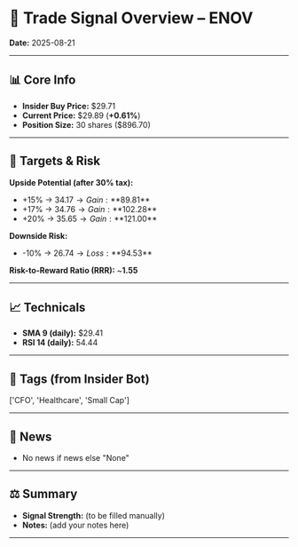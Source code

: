 
# 📝 Trade Signal Overview – ENOV

**Date:** 2025-08-21

---

## 📊 Core Info
- **Insider Buy Price:** $29.71
- **Current Price:** $29.89 (**+0.61%**)
- **Position Size:** 30 shares ($896.70)

---

## 🎯 Targets & Risk

**Upside Potential (after 30% tax):**
- +15% → $34.17 → Gain: **$89.81**
- +17% → $34.76 → Gain: **$102.28**
- +20% → $35.65 → Gain: **$121.00**

**Downside Risk:**
- -10% → $26.74 → Loss: **$94.53**

**Risk-to-Reward Ratio (RRR):** ~**1.55**

---

## 📈 Technicals
- **SMA 9 (daily):** $29.41
- **RSI 14 (daily):** 54.44

---

## 🧩 Tags (from Insider Bot)
['CFO', 'Healthcare', 'Small Cap']

---

## 📢 News
- No news if news else "None"

---

## ⚖️ Summary
- **Signal Strength:** (to be filled manually)
- **Notes:** (add your notes here)

---
